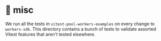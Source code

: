 # 🤷 misc

We run all the tests in `vitest-pool-workers-examples` on every change to `workers-sdk`. This directory contains a bunch of tests to validate assorted Vitest features that aren't tested elsewhere.
